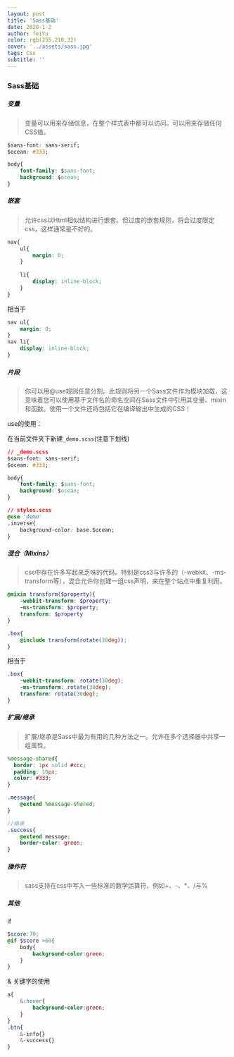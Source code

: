```yaml
---
layout: post
title: 'Sass基础'
date: 2020-1-2
author: feiYu
color: rgb(255,210,32)
cover: '../assets/sass.jpg'
tags: Css
subtitle: ''
---
```


### Sass基础

##### 变量

> 变量可以用来存储信息，在整个样式表中都可以访问。可以用来存储任何CSS值。

```css
$sans-font: sans-serif;
$ocean: #333;

body{
    font-family: $sans-font;
    background: $ocean;
}
```

##### 嵌套

> 允许css以Html相似结构进行嵌套。但过度的嵌套规则，将会过度限定css，这样通常是不好的。

```css
nav{
    ul{
        margin: 0;
    }
    
    li{
        display: inline-block;
    }
}
```

相当于

```css
nav ul{
	margin: 0;
}
nav li{
	display: inline-block;
}
```

##### 片段

> 你可以用@use规则任意分割。此规则将另一个Sass文件作为模块加载，这意味着您可以使用基于文件名的命名空间在Sass文件中引用其变量、mixin和函数。使用一个文件还将包括它在编译输出中生成的CSS！

use的使用：

在当前文件夹下新建`_demo.scss`(注意下划线)

```css
// _demo.scss
$sans-font: sans-serif;
$ocean: #333;

body{
    font-family: $sans-font;
    background: $ocean;
}
```

```css
// styles.scss
@use 'demo'
.inverse{
    background-color: base.$ocean;
}
```

##### 混合（Mixins）

> css中存在许多写起来乏味的代码。特别是css3与许多的（-webkit、-ms-transform等），混合允许你创建一组css声明，来在整个站点中重复利用。

```scss
@mixin transform($property){
	-webkit-transform: $property;
	-ms-transform: $property;
	transform: $property
}

.box{
    @include transform(rotate(30deg));
}
```

相当于

```scss
.box{
    -webkit-transform: rotate(30deg);
	-ms-transform: rotate(30deg);
	transform: rotate(30deg);
}
```

##### 扩展/继承

> 扩展/继承是Sass中最为有用的几种方法之一。允许在多个选择器中共享一组属性。

```scss
%message-shared{
  border: 1px solid #ccc;
  padding: 10px;
  color: #333;
}

.message{
    @extend %message-shared;
}

//继承
.success{
    @extend message;
    border-color: green;
}
```

##### 操作符

> sass支持在css中写入一些标准的数学运算符，例如+、-、*、/与%

##### 其他

if

```scss
$score:70;
@if $score >60{
	body{
		background-color:green;
	}
}
```

& 关键字的使用

```scss
a{
    &:hover{
        background-color:green;
    }
}
.btn{
    &-info{}
    &-success{}
}
```



